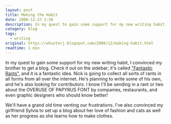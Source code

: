 ```yaml
---
layout: post
title: Making the Habit
date: 2008-12-27 1:56
description: In my quest to gain some support for my new writing habit, I convinced some friends to start blogs, too.
category: blog
tags:
  - writing
original: https://whusterj.blogspot.com/2008/12/making-habit.html
readtime: 1 min
---
```


In my quest to gain some support for my new writing habit, I convinced my brother to get a blog. Check it out on the sidebar; it's called ["Fantastic Rants"](https://fantasticrants.blogspot.com/), and it is a fantastic idea. Nick is going to collect all sorts of rants in all forms from all over the internet. He's planning to write some of his own, and he's also looking for contributors. I know I'll be sending in a rant or two about the OVERUSE OF PAPYRUS FONT by companies, restaurants, and even graphic designers who should know better!

We'll have a grand old time venting our frustrations. I've also convinced my girlfriend Sylvia to set up a blog about her love of fashion and cats as well as her progress as she learns how to make clothes.

